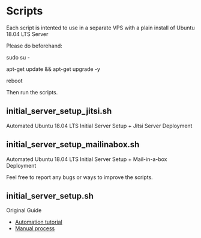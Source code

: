 # Scripts

Each script is intented to use in a separate VPS with a plain install of Ubuntu 18.04 LTS Server 


Please do beforehand:

sudo su -

apt-get update && apt-get upgrade -y

reboot

Then run the scripts.




## initial_server_setup_jitsi.sh

Automated Ubuntu 18.04 LTS Initial Server Setup + Jitsi Server Deployment


## initial_server_setup_mailinabox.sh

Automated Ubuntu 18.04 LTS Initial Server Setup + Mail-in-a-box Deployment


Feel free to report any bugs or ways to improve the scripts.


## initial_server_setup.sh
Original Guide
* [Automation tutorial](https://www.digitalocean.com/community/tutorials/automating-initial-server-setup-with-ubuntu-18-04)
* [Manual process](https://www.digitalocean.com/community/tutorials/initial-server-setup-with-ubuntu-18-04)


